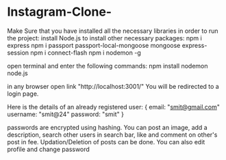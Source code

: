# Instagram-Clone-
Make Sure that you have installed all the necessary libraries in order to run the project: 
install Node.js 
to install other necessary packages: 
npm i express 
npm i passport passport-local-mongoose mongoose express-session
npm i connect-flash 
npm i nodemon -g

open terminal and enter the following commands: npm install nodemon node.js

in any browser open link "http://localhost:3001/" You will be redirected to a login page.

Here is the details of an already registered user: { email: "smit@gmail.com" username: "smit@24" password: "smit" }

passwords are encrypted using hashing. You can post an image, add a description, search other users in search bar, like and comment on other's post in fee. Updation/Deletion of posts can be done. You can also edit profile and change password
